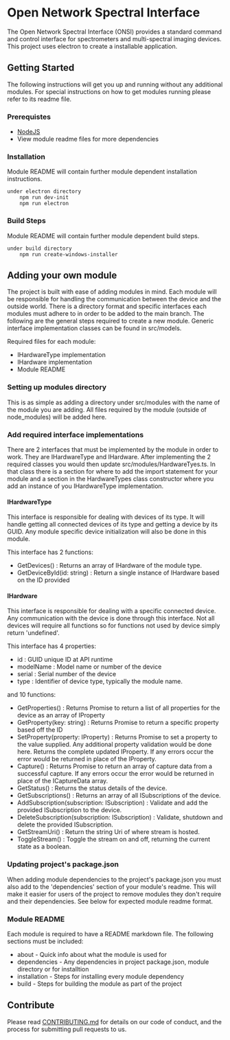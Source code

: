 # Open Network Spectral Interface

The Open Network Spectral Interface (ONSI) provides a standard command and control interface for spectrometers and multi-spectral imaging devices. This project uses electron to create a installable application.

## Getting Started

The following instructions will get you up and running without any additional modules. For special instructions on how to get modules running please refer to its readme file.

### Prerequistes

* [NodeJS](https://nodejs.org)
* View module readme files for more dependencies

### Installation

Module README will contain further module dependent installation instructions.

``` command
under electron directory
    npm run dev-init
    npm run electron
```

### Build Steps

Module README will contain further module dependent build steps.

``` command
under build directory
    npm run create-windows-installer
```

## Adding your own module

The project is built with ease of adding modules in mind. Each module will be responsible for handling the communication between the device and the outside world.
There is a directory format and specific interfaces each modules must adhere to in order to be added to the main branch.
The following are the general steps required to create a new module. Generic interface implementation classes can be found in src/models.

Required files for each module:

* IHardwareType implementation
* IHardware implementation
* Module README

### Setting up modules directory

This is as simple as adding a directory under src/modules with the name of the module you are adding. All files required by the module (outside of node_modules) will be added here.

### Add required interface implementations

There are 2 interfaces that must be implemented by the module in order to work. They are IHardwareType and IHardware. After implementing the 2 required classes you would then update src/modules/HardwareTyes.ts. In that class there is a section for where to add the import statement for your module and a section in the HardwareTypes class constructor where you add an instance of you IHardwareType implementation.

#### IHardwareType

This interface is responsible for dealing with devices of its type. It will handle getting all connected devices of its type and getting a device by its GUID.
Any module specific device initialization will also be done in this module.

This interface has 2 functions:

* GetDevices() : Returns an array of IHardware of the module type.
* GetDeviceById(id: string) : Return a single instance of IHardware based on the ID provided

#### IHardware

This interface is responsible for dealing with a specific connected device. Any communication with the device is done through this interface. Not all devices will require all functions so for functions not used by device simply return 'undefined'.

This interface has 4 properties:

* id : GUID unique ID at API runtime
* modelName : Model name or number of the device
* serial : Serial number of the device
* type : Identifier of device type, typically the module name.

and 10 functions:

* GetProperties() : Returns Promise to return a list of all properties for the device as an array of IProperty
* GetProperty(key: string) : Returns Promise to return a specific property based off the ID
* SetProperty(property: IProperty) : Returns Promise to set a property to the value supplied. Any additional property validation would be done here. Returns the complete updated IProperty. If any errors occur the error would be returned in place of the IProperty.
* Capture() : Returns Promise to return an array of capture data from a successful capture. If any errors occur the error would be returned in place of the ICaptureData array.
* GetStatus() : Returns the status details of the device.
* GetSubscriptions() : Returns an array of all ISubscriptions of the device.
* AddSubscription(subscription: ISubscription) : Validate and add the provided ISubscription to the device.
* DeleteSubscription(subscription: ISubscription) : Validate, shutdown and delete the provided ISubscription.
* GetStreamUri() : Return the string Uri of where stream is hosted.
* ToggleStream() : Toggle the stream on and off, returning the current state as a boolean.

### Updating project's package.json

When adding module dependencies to the project's package.json you must also add to the 'dependencies' section of your module's readme. This will make it easier for users of the project to remove modules they don't require and their dependencies. See below for expected module readme format.

### Module README

Each module is required to have a README markdown file. The following sections must be included:

* about - Quick info about what the module is used for
* dependencies - Any dependencies in project package.json, module directory or for installtion
* installation - Steps for installing every module dependency
* build - Steps for building the module as part of the project

## Contribute

Please read [CONTRIBUTING.md](https://github.com/StreamTechInc/open-network-spectral-interface/blob/master/CONTRIBUTING.md) for details on our code of conduct, and the process for submitting pull requests to us.
